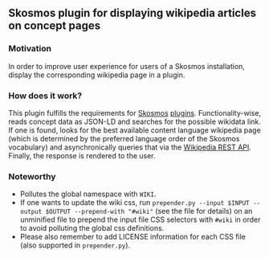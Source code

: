 ## Skosmos plugin for displaying wikipedia articles on concept pages
### Motivation
In order to improve user experience for users of a Skosmos installation, display the corresponding wikipedia page in a plugin.

### How does it work?
This plugin fulfills the requirements for [Skosmos](https://github.com/NatLibFi/Skosmos) [plugins](https://github.com/NatLibFi/Skosmos/wiki/Plugins). Functionality-wise, reads concept data as JSON-LD and searches for the possible wikidata link. If one is found, looks for the best available content language wikipedia page (which is determined by the preferred language order of the Skosmos vocabulary) and asynchronically queries that via the [Wikipedia REST API](https://en.wikipedia.org/api/rest_v1/). Finally, the response is rendered to the user.

### Noteworthy
- Pollutes the global namespace with `WIKI`.
- If one wants to update the wiki css, run `prepender.py --input $INPUT --output $OUTPUT --prepend-with "#wiki"` (see the file for details) on an unminified file to prepend the input file CSS selectors with `#wiki` in order to avoid polluting the global css definitions.
- Please also remember to add LICENSE information for each CSS file (also supported in `prepender.py`).
